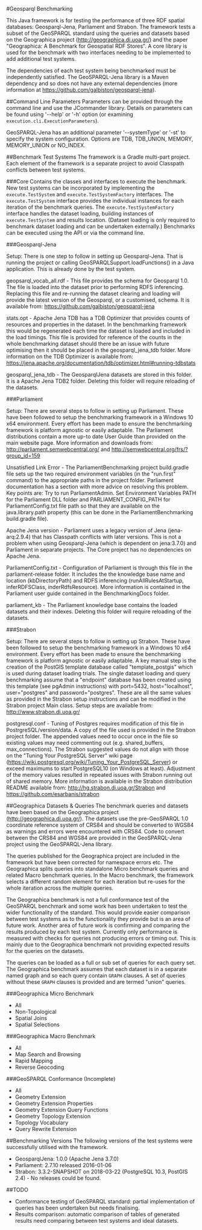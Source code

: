 #Geosparql Benchmarking

This Java framework is for testing the performance of three RDF spatial databases: Geosparql-Jena, Parliament and Strabon.
The framework tests a subset of the GeoSPARQL standard using the queries and datasets based on the Geographica project (http://geographica.di.uoa.gr/) and the paper "Geographica: A Benchmark
for Geospatial RDF Stores". 
A core library is used for the benchmark with two interfaces needing to be implemented to add additional test systems.

The dependencies of each test system being benchmarked must be independently satisfied.
The GeoSPARQL-Jena library is a Maven dependency and so does not have any external dependencies (more information at https://github.com/galbiston/geosparql-jena).

##Command Line Parameters
Parameters can be provided through the command line and use the JCommander library. 
Details on parameters can be found using '--help' or '-h' option (or examining `execution.cli.ExecutionParameters`).

GeoSPARQL-Jena has an additional parameter '--systemType' or '-st' to specify the system configuration. Options are TDB, TDB_UNION, MEMORY, MEMORY_UNION or NO_INDEX.

##Benchmark Test Systems
The framework is a Gradle multi-part project. Each element of the framework is a separate project to avoid Classpath conflicts between test systems.

###Core
Contains the classes and interfaces to execute the benchmark. New test systems can be incorporated by implementing the `execute.TestSystem` and `execute.TestSystemFactory` interfaces.
The `execute.TestSystem` interface provides the individual instances for each iteration of the benchmark queries. 
The `execute.TestSystemFactory` interface handles the dataset loading, building instances of `execute.TestSystem` and results location. (Dataset loading is only required to benchmark dataset loading and can be undertaken externally.)
Benchmarks can be executed using the API or via the command line.

###Geosparql-Jena

Setup: There is one step to follow in setting up Geosparql-Jena. That is running the project or calling GeoSPARQLSupport.loadFunctions() in a Java application. This is already done by the test system.

geopsarql_vocab_all.rdf - This file provides the schema for Geosparql 1.0. The file is loaded into the dataset prior to performing RDFS inferencing. Replacing this file and re-running the dataset clearing and loading will provide the latest version of the Geosparql, or a customised, schema. It is available from: https://github.com/galbiston/geosparql-jena

stats.opt - Apache Jena TDB has a TDB Optimizer that provides counts of resources and properties in the dataset. In the benchmarking framework this would be regenerated each time the dataset is loaded and included in the load timings. This file is provided for reference of the counts in the whole benchmarking dataset should there be an issue with future optimising then it should be placed in the geosparql_jena_tdb folder. More information on the TDB Optimizer is available from: https://jena.apache.org/documentation/tdb/optimizer.html#running-tdbstats

geosparql_jena_tdb - The GeosparqlJena datasets are stored in this folder. It is a Apache Jena TDB2 folder. Deleting this folder will require reloading of the datasets.

###Parliament

Setup: There are several steps to follow in setting up Parliament. These have been followed to setup the benchmarking framework in a Windows 10 x64 environment. Every effort has been made to ensure the benchmarking framework is platform agnostic or easily adaptable. The Parliament distributions contain a more up-to date User Guide than provided on the main website page. More information and downloads from: http://parliament.semwebcentral.org/ and http://semwebcentral.org/frs/?group_id=159

Unsatisfied Link Error - The ParliamentBenchmarking project build.gradle file sets up the two required environment variables (in the "run.first" command) to the appropriate paths in the project folder. Parliament documentation has a section with more advice on resolving this problem. Key points are: Try to run ParliamentAdmin. Set Environment Variables PATH for the Parliament DLL folder and PARLIAMENT_CONFIG_PATH for ParliamentConfig.txt file path so that they are available on the java.library.path property (this can be done in the ParliamentBenchmarking build.gradle file).

Apache Jena version - Parliament uses a legacy version of Jena (jena-arq:2.9.4) that has Classpath conflicts with later versions. This is not a problem when using Geosparql-Jena (which is dependent on jena:3.7.0) and Parliament in separate projects. The Core project has no dependencies on Apache Jena.

ParliamentConfig.txt - Configuration of Parliament is through this file in the parliament-release folder. It includes the the knowledge base name and location (kbDirectoryPath) and RDFS inferencing (runAllRulesAtStartup, inferRDFSClass, inderRdfsResource). More information is contained in the Parliament user guide contained in the BenchmarkingDocs folder.

parliament_kb - The Parliament knowledge base contains the loaded datasets and their indexes. Deleting this folder will require reloading of the datasets.

###Strabon

Setup: There are several steps to follow in setting up Strabon. These have been followed to setup the benchmarking framework in a Windows 10 x64 environment. Every effort has been made to ensure the benchmarking framework is platform agnostic or easily adaptable. A key manual step is the creation of the PostGIS template database called "template_postgis" which is used during dataset loading trials. The single dataset loading and query benchmarking assume that a "endpoint" database has been created using this template (see pgAdmin instructions) with port=5432, host="localhost", user="postgres" and password="postgres". These are all the same values as provided in the Strabon setup instructions and can be modified in the Strabon project Main class. Setup steps are available from: http://www.strabon.di.uoa.gr/

postgresql.conf - Tuning of Postgres requires modification of this file in PostrgreSQL/version/data. A copy of the file used is provided in the Strabon project folder. The appended values need to occur once in the file so existing values may need commenting out (e.g. shared_buffers, max_connections). The Strabon suggested values do not align with those on the "Tuning Your PostgreSQL Server" wiki page (https://wiki.postgresql.org/wiki/Tuning_Your_PostgreSQL_Server) or exceed maximums to start PostgreSQL10 (on Windows at least). Adjustment of the memory values resulted in repeated issues with Strabon running out of shared memory. More information is available in the Strabon distribution README available from: http://hg.strabon.di.uoa.gr/Strabon and https://github.com/esarbanis/strabon

##Geographica Datasets & Queries
The benchmark queries and datasets have been based on the Geographica project (http://geographica.di.uoa.gr/).
The datasets use the pre-GeoSPARQL 1.0 coordinate reference system of CRS84 and should be converted to WGS84 as warnings and errors were encountered with CRS84. 
Code to convert between the CRS84 and WGS84 are provided in the GeoSPARQL-Jena project using the GeoSPARQL-Jena library.

The queries published for the Geographica project are included in the framework but have been corrected for namespace errors etc.
The Geographica splits queries into standalone Micro benchmark queries and related Macro benchmark queries.
In the Macro benchmark, the framework selects a different random element for each iteration but re-uses for the whole iteration across the multiple queries.

The Geographica benchmark is not a full conformance test of the GeoSPARQL benchmark and some work has been undertaken to test the wider functionality of the standard.
This would provide easier comparison between test systems as to the functionality they provide but is an area of future work.
Another area of future work is confirming and comparing the results produced by each test system. Currently only performance is measured with checks for queries not producing errors or timing out.
This is mainly due to the Geographica benchmark not providing expected results for the queries on the datasets.

The queries can be loaded as a full or sub set of queries for each query set.
The Geographica benchmark assumes that each dataset is in a separate named graph and so each query contain `GRAPH` clauses.
A set of queries without these `GRAPH` clauses is provided and are termed "union" queries.

###Geographica Micro Benchmark
* All
* Non-Topological
* Spatial Joins
* Spatial Selections

###Geographica Macro Benchmark
* All
* Map Search and Browsing
* Rapid Mapping
* Reverse Geocoding

###GeoSPARQL Conformance (Incomplete)
* All
* Geometry Extension
* Geometry Extension Properties
* Geometry Extension Query Functions
* Geometry Topology Extension      
* Topology Vocabulary
* Query Rewrite Extension

##Benchmarking Versions
The following versions of the test systems were successfully utilised with the framework.

* GeosparqlJena: 1.0.0 (Apache Jena 3.7.0)
* Parliament: 2.7.10 released 2016-01-06
* Strabon: 3.3.2-SNAPSHOT on 2018-03-22 (PostgreSQL 10.3, PostGIS 2.4) - No releases could be found.

##TODO
* Conformance testing of GeoSPARQL standard: partial implementation of queries has been undertaken but needs finalising.
* Results comparison: automatic comparison of tables of generated results need comparing between test systems and ideal datasets.
